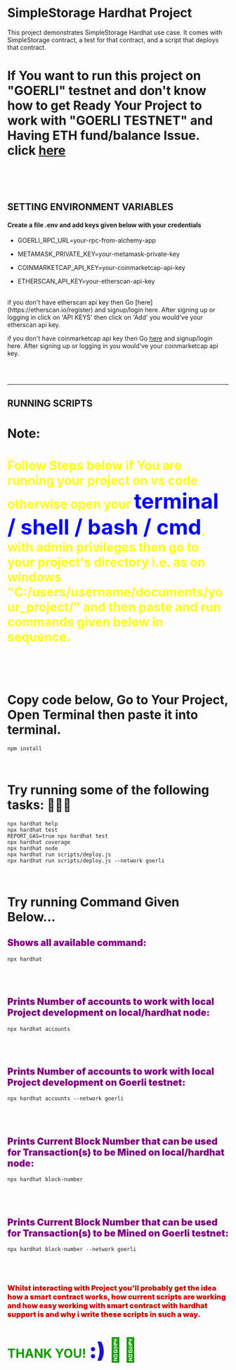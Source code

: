 # SimpleStorage Hardhat Project

This project demonstrates SimpleStorage Hardhat use case. It comes with SimpleStorage contract, a test for that contract, and a script that deploys that contract.

# If You want to run this project on "GOERLI" testnet and don't know how to get Ready Your Project to work with "GOERLI TESTNET" and Having ETH fund/balance Issue. click <a href="https://github.com/theirrationalone/solidity-smart-contract-ethersjs/blob/main/README.md" target="blank">here</a>

<br />
<br />
<br />

## **SETTING ENVIRONMENT VARIABLES**

#### **Create a file .env and add keys given below with your credentials**

-   GOERLI_RPC_URL=your-rpc-from-alchemy-app

-   METAMASK_PRIVATE_KEY=your-metamask-private-key

-   COINMARKETCAP_API_KEY=your-coinmarketcap-api-key

-   ETHERSCAN_API_KEY=your-etherscan-api-key

<br />
if you don't have etherscan api key then Go [here](https://etherscan.io/register) and signup/login here. After signing up or logging in click on 'API KEYS' then click on 'Add' you would've your etherscan api key.

if you don't have coinmarketcap api key then Go [here](https://pro.coinmarketcap.com/signup) and signup/login here. After signing up or logging in you would've your coinmarketcap api key.

<br />
<br />
<hr>

## **RUNNING SCRIPTS**

# **Note**: <h1 style="color: yellow;">Follow Steps below if You are running your project on vs code otherwise open your <span style="color: blue; font-weight: bold; font-size: 48px;">terminal / shell / bash / cmd</span>, with admin privileges then go to your project's directory i.e. as on windows "C:/users/username/documents/your_project/" and then paste and run commands given below in sequence.</h1>

<br />
<br />
<br />

# Copy code below, Go to Your Project, Open Terminal then paste it into terminal.

```shell
npm install
```

<br />

# Try running some of the following tasks: 🚀🚀🚀

```shell
npx hardhat help
npx hardhat test
REPORT_GAS=true npx hardhat test
npx hardhat coverage
npx hardhat node
npx hardhat run scripts/deploy.js
npx hardhat run scripts/deploy.js --network goerli
```

<br />

# Try running Command Given Below...

## <div style="color: purple; font-weight: bolder;">Shows all available command: </div>

```shell
npx hardhat
```

<br />
<br />

## <div style="color: purple; font-weight: bolder;">Prints Number of accounts to work with local Project development on local/hardhat node: </div>

```shell
npx hardhat accounts
```

<br />
<br />

## <div style="color: purple; font-weight: bolder;">Prints Number of accounts to work with local Project development on Goerli testnet: </div>

```shell
npx hardhat accounts --network goerli
```

<br />
<br />

## <div style="color: purple; font-weight: bolder;">Prints Current Block Number that can be used for Transaction(s) to be Mined on local/hardhat node: </div>

```shell
npx hardhat block-number
```

<br />
<br />

## <div style="color: purple; font-weight: bolder;">Prints Current Block Number that can be used for Transaction(s) to be Mined on Goerli testnet: </div>

```shell
npx hardhat block-number --network goerli
```

<br />
<br />

### <p style="font-weight: bolder; color: #cc0000;">Whilst interacting with Project you'll probably get the idea how a smart contract works, how current scripts are working and how easy working with smart contract with hardhat support is and why i write these scripts in such a way.</p>

# <h1 style="color: #129900;">THANK YOU! <span style="font-weight: bolder; font-size: 48px; color: #1d0ed1">:)</span> <span style="font-size: 52px;">🏴‍☠️</span></h1>
